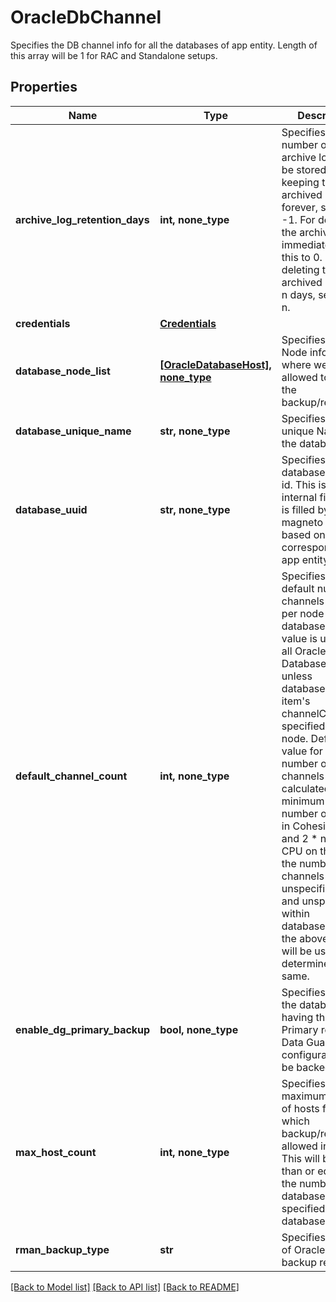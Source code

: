 # OracleDbChannel

Specifies the DB channel info for all the databases of app entity. Length of this array will be 1 for RAC and Standalone setups.

## Properties
Name | Type | Description | Notes
------------ | ------------- | ------------- | -------------
**archive_log_retention_days** | **int, none_type** | Specifies the number of days archive log should be stored. For keeping the archived log forever, set this to -1. For deleting the archived log immediately, set this to 0. For deleting the archived log after n days, set this to n. | [optional] 
**credentials** | [**Credentials**](Credentials.md) |  | [optional] 
**database_node_list** | [**[OracleDatabaseHost], none_type**](OracleDatabaseHost.md) | Specifies the Node info from where we are allowed to take the backup/restore. | [optional] 
**database_unique_name** | **str, none_type** | Specifies the unique Name of the database. | [optional] 
**database_uuid** | **str, none_type** | Specifies the database unique id. This is an internal field and is filled by magneto master based on corresponding app entity id. | [optional] 
**default_channel_count** | **int, none_type** | Specifies the default number of channels to use per node per database. This value is used on all Oracle Database Nodes unless databaseNodeList item&#39;s channelCount is specified for the node. Default value for the number of channels will be calculated as the minimum of number of nodes in Cohesity cluster and 2 * number of CPU on the host. If the number of channels is unspecified here and unspecified within databaseNodeList, the above formula will be used to determine the same. | [optional] 
**enable_dg_primary_backup** | **bool, none_type** | Specifies whether the database having the Primary role within Data Guard configuration is to be backed up. | [optional] 
**max_host_count** | **int, none_type** | Specifies the maximum number of hosts from which backup/restore is allowed in parallel. This will be less than or equal to the number of databaseNode specified within databaseNodeList. | [optional] 
**rman_backup_type** | **str** | Specifies the type of Oracle RMAN backup requested | [optional] 

[[Back to Model list]](../README.md#documentation-for-models) [[Back to API list]](../README.md#documentation-for-api-endpoints) [[Back to README]](../README.md)


